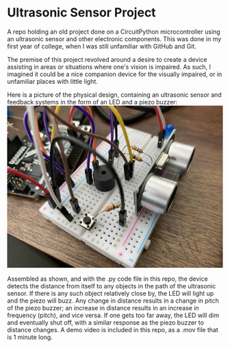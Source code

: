 # Ultrasonic Sensor Project
A repo holding an old project done on a CircuitPython microcontroller using an ultrasonic sensor and other electronic components. This was done in my first year of college, when I was still unfamiliar with GitHub and Git.

The premise of this project revolved around a desire to create a device assisting in areas or situations where one's vision is impaired. As such, I imagined it could be a nice companion device for the visually impaired, or in unfamiliar places with little light.

Here is a picture of the physical design, containing an ultrasonic sensor and feedback systems in the form of an LED and a piezo buzzer:
![](SIPPFinalProject.jpeg)

Assembled as shown, and with the .py code file in this repo, the device detects the distance from itself to any objects in the path of the ultrasonic sensor. If there is any such object relatively close by, the LED will light up and the piezo will buzz. Any change in distance results in a change in pitch of the piezo buzzer; an increase in distance results in an increase in frequency (pitch), and vice versa. If one gets too far away, the LED will dim and eventually shut off, with a similar response as the piezo buzzer to distance changes. A demo video is included in this repo, as a .mov file that is 1 minute long.
